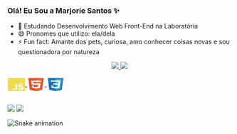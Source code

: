 ### Olá! Eu Sou a Marjorie Santos ✨

- 🌱 Estudando Desenvolvimento Web Front-End na Laboratória
- 😄 Pronomes que utilizo: ela/dela
- ⚡ Fun fact: Amante dos pets, curiosa, amo conhecer coisas novas e sou questionadora por natureza

<div align="center">
  <a href="https://github.com/iammarge">
  <img height="180em" src="https://github-readme-stats.vercel.app/api?username=iammarge&show_icons=true&theme=dracula&include_all_commits=true&count_private=true"/>
  <img height="180em" src="https://github-readme-stats.vercel.app/api/top-langs/?username=iammarge&layout=compact&langs_count=7&theme=dracula"/>
</div>

<div style="display: inline_block"><br>
  <img align="center" alt="Marge-Js" height="30" width="40" src="https://raw.githubusercontent.com/devicons/devicon/master/icons/javascript/javascript-plain.svg">
  <img align="center" alt="Marge-HTML" height="30" width="40" src="https://raw.githubusercontent.com/devicons/devicon/master/icons/html5/html5-original.svg">
  <img align="center" alt="Marge-CSS" height="30" width="40" src="https://raw.githubusercontent.com/devicons/devicon/master/icons/css3/css3-original.svg">
</div>
  
##

<div>
  <a href = "mailto:marjoriejds@gmail.com"><img src="https://img.shields.io/badge/Gmail-D14836?style=for-the-badge&logo=gmail&logoColor=white" target="_blank"></a>
  <a href="https://www.linkedin.com/in/marjoriejds/" target="_blank"><img src="https://img.shields.io/badge/-LinkedIn-%230077B5?style=for-the-badge&logo=linkedin&logoColor=white" target="_blank"></a>
  
![Snake animation](https://github.com/iammarge/iammarge/blob/output/github-contribution-grid-snake.svg)
</div>
